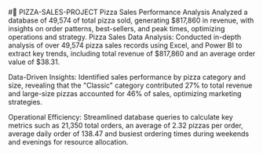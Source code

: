#🍕 PIZZA-SALES-PROJECT
Pizza Sales Performance Analysis 
Analyzed a database of 49,574 of total pizza sold, generating $817,860 in revenue, with insights on order patterns, best-sellers, and peak times, optimizing operations and strategy. Pizza Sales Data Analysis: Conducted in-depth analysis of over 49,574 pizza sales records using Excel, and Power BI to extract key trends, including total revenue of $817,860 and an average order value of $38.31.

Data-Driven Insights: Identified sales performance by pizza category and size, revealing that the "Classic" category contributed 27% to total revenue and large-size pizzas accounted for 46% of sales, optimizing marketing strategies.

Operational Efficiency: Streamlined database queries to calculate key metrics such as 21,350 total orders, an average of 2.32 pizzas per order, average daily order of 138.47 and busiest ordering times during weekends and evenings for resource allocation.
